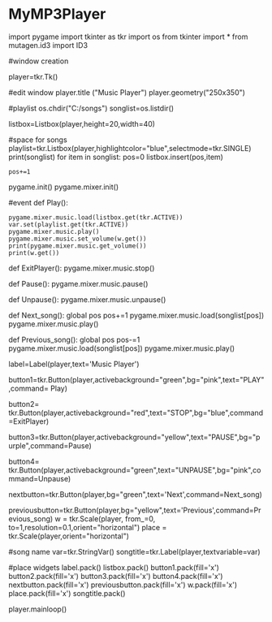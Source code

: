 # MyMP3Player
import pygame
import tkinter as tkr
import os
from tkinter import *
from mutagen.id3 import ID3



#window creation

player=tkr.Tk() 

#edit window
player.title ("Music Player")
player.geometry("250x350")

#playlist
os.chdir("C:/songs")
songlist=os.listdir()

listbox=Listbox(player,height=20,width=40)

#space for songs
playlist=tkr.Listbox(player,highlightcolor="blue",selectmode=tkr.SINGLE)
print(songlist)
for item in songlist:
    pos=0
    listbox.insert(pos,item)
    
    pos+=1





pygame.init()
pygame.mixer.init()


#event
def Play():
   
    pygame.mixer.music.load(listbox.get(tkr.ACTIVE))
    var.set(playlist.get(tkr.ACTIVE))
    pygame.mixer.music.play()
    pygame.mixer.music.set_volume(w.get())
    print(pygame.mixer.music.get_volume())
    print(w.get())
    
def ExitPlayer():
    pygame.mixer.music.stop()

def Pause():
    pygame.mixer.music.pause()

def Unpause():
    pygame.mixer.music.unpause()

def Next_song():
    global pos
    pos+=1
    pygame.mixer.music.load(songlist[pos])
    pygame.mixer.music.play()

def Previous_song():
    global pos
    pos-=1
    pygame.mixer.music.load(songlist[pos])
    pygame.mixer.music.play()
    
    

    


    
label=Label(player,text='Music Player')

    

button1=tkr.Button(player,activebackground="green",bg="pink",text="PLAY",command= Play)

button2= tkr.Button(player,activebackground="red",text="STOP",bg="blue",command=ExitPlayer)

button3=tkr.Button(player,activebackground="yellow",text="PAUSE",bg="purple",command=Pause)

button4= tkr.Button(player,activebackground="green",text="UNPAUSE",bg="pink",command=Unpause)

nextbutton=tkr.Button(player,bg="green",text='Next',command=Next_song)

previousbutton=tkr.Button(player,bg="yellow",text='Previous',command=Previous_song)
w = tkr.Scale(player, from_=0, to=1,resolution=0.1,orient="horizontal")
place = tkr.Scale(player,orient="horizontal") 


#song name
var=tkr.StringVar()
songtitle=tkr.Label(player,textvariable=var)



#place widgets
label.pack()
listbox.pack()
button1.pack(fill='x')
button2.pack(fill='x')
button3.pack(fill='x')
button4.pack(fill='x')
nextbutton.pack(fill='x')
previousbutton.pack(fill='x')
w.pack(fill='x')
place.pack(fill='x')
songtitle.pack()

player.mainloop()

